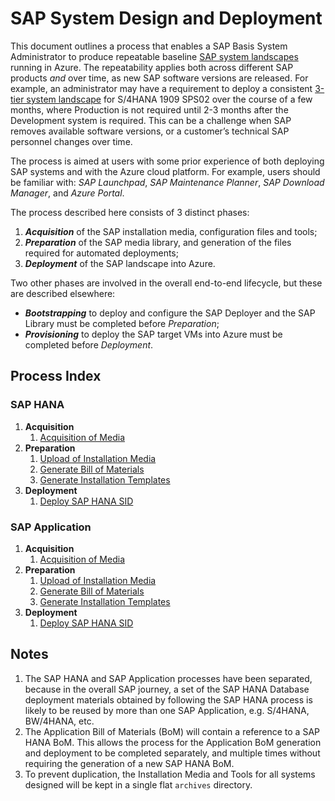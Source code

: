 # SAP System Design and Deployment

This document outlines a process that enables a SAP Basis System Administrator to produce repeatable baseline [SAP system landscapes](https://help.sap.com/doc/saphelp_afs64/6.4/en-US/de/6b0d84f34d11d3a6510000e835363f/content.htm) running in Azure.
The repeatability applies both across different SAP products _and_ over time, as new SAP software versions are released.
For example, an administrator may have a requirement to deploy a consistent [3-tier system landscape](https://help.sap.com/doc/saphelp_afs64/6.4/en-US/de/6b0da2f34d11d3a6510000e835363f/content.htm?no_cache=true) for S/4HANA 1909 SPS02 over the course of a few months, where Production is not required until 2-3 months after the Development system is required.
This can be a challenge when SAP removes available software versions, or a customer’s technical SAP personnel changes over time.

The process is aimed at users with some prior experience of both deploying SAP systems and with the Azure cloud platform.
For example, users should be familiar with: _SAP Launchpad_, _SAP Maintenance Planner_, _SAP Download Manager_, and _Azure Portal_.

The process described here consists of 3 distinct phases:

1. **_Acquisition_** of the SAP installation media, configuration files and tools;
1. **_Preparation_** of the SAP media library, and generation of the files required for automated deployments;
1. **_Deployment_** of the SAP landscape into Azure.

Two other phases are involved in the overall end-to-end lifecycle, but these are described elsewhere:

- **_Bootstrapping_** to deploy and configure the SAP Deployer and the SAP Library must be completed before _Preparation_;
- **_Provisioning_** to deploy the SAP target VMs into Azure must be completed before _Deployment_.

## Process Index

### SAP HANA

1. **Acquisition**
   1. [Acquisition of Media](./hana/acquire-media.md)
1. **Preparation**
   1. [Upload of Installation Media](./hana/prepare-sap-library.md)
   1. [Generate Bill of Materials](./hana/prepare-bom.md)
   1. [Generate Installation Templates](./hana/prepare-ini.md)
1. **Deployment**
   1. [Deploy SAP HANA SID](./hana/deploy-sid.md)

### SAP Application

1. **Acquisition**
   1. [Acquisition of Media](./app/acquire-media.md)
1. **Preparation**
   1. [Upload of Installation Media](./app/prepare-sap-library.md)
   1. [Generate Bill of Materials](./app/prepare-bom.md)
   1. [Generate Installation Templates](./app/prepare-ini.md)
1. **Deployment**
   1. [Deploy SAP HANA SID](./app/deploy-sid.md)

## Notes

1. The SAP HANA and SAP Application processes have been separated, because in the overall SAP journey, a set of the SAP HANA Database deployment materials obtained by following the SAP HANA process is likely to be reused by more than one SAP Application, e.g. S/4HANA, BW/4HANA, etc.
1. The Application Bill of Materials (BoM) will contain a reference to a SAP HANA BoM. This allows the process for the Application BoM generation and deployment to be completed separately, and multiple times without requiring the generation of a new SAP HANA BoM.
1. To prevent duplication, the Installation Media and Tools for all systems designed will be kept in a single flat `archives` directory.
